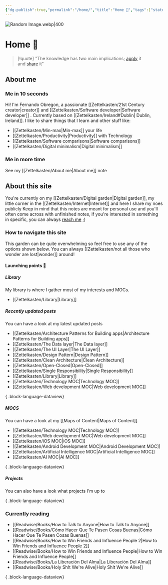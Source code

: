 ```yaml
---
{"dg-publish":true,"permalink":"/home/","title":"Home 👋","tags":["status/done","gardenEntry"],"dgShowTags":"false","created":"2022-10-04T22:13:24.000+01:00"}
---
```


![Random Image.webp|400](/img/user/Files/Random%20Image.webp)

# Home 👋

> [!quote] 
> "The knowledge has two main implications; [apply](https://garden.feernandooff.com/404) it and [share](https://garden.feernandooff.com/404) it"

## About me

### Me in 10 seconds
Hi! I'm Fernando Obregon, a passionate [[Zettelkasten/21st Century creator\|creator]] and  [[Zettelkasten/Software developer\|Software developer]] . Currently based on [[Zettelkasten/Ireland#Dublin\| Dublin, Ireland]].  I like to share things that I learn and other stuff like:
- [[Zettelkasten/Min-max\|Min-max]] your life
- [[Zettelkasten/Productivity\|Productivity]] with Technology
- [[Zettelkasten/Software comparisons\|Software comparisons]]
- [[Zettelkasten/Digital minimalism\|Digital minimalism]]

### Me in more time
See my [[Zettelkasten/About me\|About me]] note

## About this site

You're currently on my [[Zettelkasten/Digital garden\|Digital garden]], my little corner in the [[Zettelkasten/Internet\|Internet]] and here I share my noes publicly 
Keep in mind that this notes are meant for personal use and you'll often come across with unfinished notes, if you're interested in something in specific, you can always [reach me](https://feernandooff.com) ;)


### How to navigate this site
This garden can be quite overwhelming so feel free to use any of the options shown below. You can always [[Zettelkasten/not all those who wonder are lost\|wonder]] around! 
#### Launching points 🚀

##### Library
My library is where I gather most of my interests and MOCs.
- [[Zettelkasten/Library\|Library]]
##### Recently updated posts
You can have a look at my latest updated posts
- [[Zettelkasten/Architecture Patterns for Building apps\|Architecture Patterns for Building apps]]
- [[Zettelkasten/The Data layer\|The Data layer]]
- [[Zettelkasten/The UI Layer\|The UI Layer]]
- [[Zettelkasten/Design Pattern\|Design Pattern]]
- [[Zettelkasten/Clean Architecture\|Clean Architecture]]
- [[Zettelkasten/Open-Closed\|Open-Closed]]
- [[Zettelkasten/Single Responsibility\|Single Responsibility]]
- [[Zettelkasten/Library\|Library]]
- [[Zettelkasten/Technology MOC\|Technology MOC]]
- [[Zettelkasten/Web development MOC\|Web development MOC]]

{ .block-language-dataview}
##### MOCS
You can have a look at my [[Maps of Content\|Maps of Content]]. 
- [[Zettelkasten/Technology MOC\|Technology MOC]]
- [[Zettelkasten/Web development MOC\|Web development MOC]]
- [[Zettelkasten/iOS MOC\|iOS MOC]]
- [[Zettelkasten/Android Development MOC\|Android Development MOC]]
- [[Zettelkasten/Artificial Intelligence MOC\|Artificial Intelligence MOC]]
- [[Zettelkasten/AI MOC\|AI MOC]]

{ .block-language-dataview}
##### Projects
You can also have a look what projects I'm up to 

{ .block-language-dataview}

### Currently reading
- [[Readwise/Books/How to Talk to Anyone\|How to Talk to Anyone]]
- [[Readwise/Books/Cómo Hacer Que Te Pasen Cosas Buenas\|Cómo Hacer Que Te Pasen Cosas Buenas]]
- [[Readwise/Books/How to Win Friends and Influence People 2\|How to Win Friends and Influence People 2]]
- [[Readwise/Books/How to Win Friends and Influence People\|How to Win Friends and Influence People]]
- [[Readwise/Books/La Liberación Del Alma\|La Liberación Del Alma]]
- [[Readwise/Books/Holy Sh!t We're Alive\|Holy Sh!t We're Alive]]

{ .block-language-dataview}
